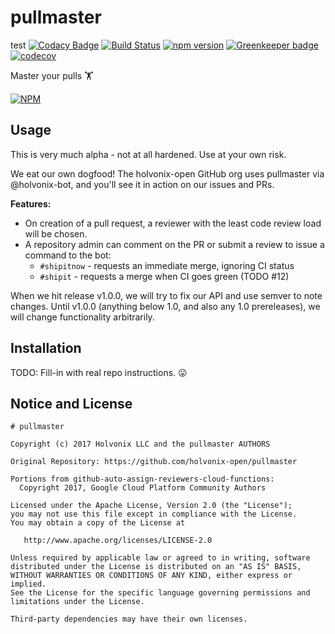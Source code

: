 # pullmaster
test
[![Codacy Badge](https://api.codacy.com/project/badge/Grade/316fc378652343d6bffdb44758c208f0)](https://www.codacy.com/app/holvonix-open/pullmaster?utm_source=github.com&utm_medium=referral&utm_content=holvonix-open/pullmaster&utm_campaign=badger)
[![Build Status](https://travis-ci.org/holvonix-open/pullmaster.svg?branch=master)](https://travis-ci.org/holvonix-open/pullmaster)
[![npm version](https://badge.fury.io/js/pullmaster.svg)](https://badge.fury.io/js/pullmaster)
[![Greenkeeper badge](https://badges.greenkeeper.io/holvonix-open/pullmaster.svg)](https://greenkeeper.io/)
[![codecov](https://codecov.io/gh/holvonix-open/pullmaster/branch/master/graph/badge.svg)](https://codecov.io/gh/holvonix-open/pullmaster)

Master your pulls 🏋

[![NPM](https://nodei.co/npm/pullmaster.png?compact=true)](https://nodei.co/npm/pullmaster/)

## Usage

This is very much alpha - not at all hardened. Use at your own risk.

We eat our own dogfood! The holvonix-open GitHub org uses pullmaster via
@holvonix-bot, and you'll see it in action on our issues and PRs.

**Features:**

* On creation of a pull request, a reviewer with the least code review load will
  be chosen.
* A repository admin can comment on the PR or submit a review to issue a command to the bot:
  * `#shipitnow` - requests an immediate merge, ignoring CI status
  * `#shipit` - requests a merge when CI goes green (TODO #12)

When we hit release v1.0.0, we will try to fix our API and use semver to note
changes. Until v1.0.0 (anything below 1.0, and also any 1.0 prereleases), we
will change functionality arbitrarily.

## Installation

TODO: Fill-in with real repo instructions. :stuck_out_tongue:

## Notice and License

```
# pullmaster

Copyright (c) 2017 Holvonix LLC and the pullmaster AUTHORS

Original Repository: https://github.com/holvonix-open/pullmaster

Portions from github-auto-assign-reviewers-cloud-functions:
  Copyright 2017, Google Cloud Platform Community Authors

Licensed under the Apache License, Version 2.0 (the "License");
you may not use this file except in compliance with the License.
You may obtain a copy of the License at

   http://www.apache.org/licenses/LICENSE-2.0

Unless required by applicable law or agreed to in writing, software
distributed under the License is distributed on an "AS IS" BASIS,
WITHOUT WARRANTIES OR CONDITIONS OF ANY KIND, either express or implied.
See the License for the specific language governing permissions and
limitations under the License.

Third-party dependencies may have their own licenses.
```
